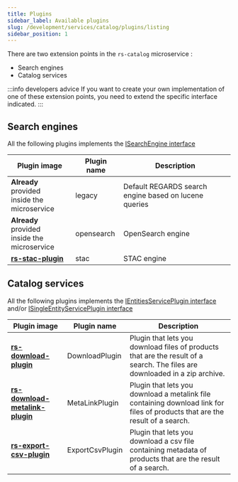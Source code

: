 ```yaml
---
title: Plugins
sidebar_label: Available plugins
slug: /development/services/catalog/plugins/listing
sidebar_position: 1
---
```


There are two extension points in the `rs-catalog` microservice :

- Search engines
- Catalog services

:::info developers advice
If you want to create your own implementation of one of these extension points, you need to extend the specific
interface indicated.
:::

## Search engines

All the following plugins implements
the [ISearchEngine interface](https://github.com/RegardsOss/regards-backend/blob/master/rs-catalog/search/search-domain/src/main/java/fr/cnes/regards/modules/search/domain/plugin/ISearchEngine.java)

| Plugin image                                                                                       | Plugin name | Description                                           | 
|----------------------------------------------------------------------------------------------------|-------------|-------------------------------------------------------|
| **Already** provided <br/>inside the microservice                                                  | legacy      | Default REGARDS search engine based on lucene queries | 
| **Already** provided <br/>inside the microservice                                                  | opensearch  | OpenSearch engine                                     |
| [**rs-stac-plugin**](https://github.com/orgs/RegardsOss/packages/container/package/rs-stac-plugin) | stac        | STAC engine                                           |

## Catalog services

All the following plugins implements
the [IEntitiesServicePlugin interface](https://github.com/RegardsOss/regards-backend/blob/master/rs-catalog/catalog-services/catalog-services-domain/src/main/java/fr/cnes/regards/modules/catalog/services/domain/plugins/IEntitiesServicePlugin.java)
and/or [ISingleEntityServicePlugin interface](https://github.com/RegardsOss/regards-backend/blob/master/rs-catalog/catalog-services/catalog-services-domain/src/main/java/fr/cnes/regards/modules/catalog/services/domain/plugins/ISingleEntityServicePlugin.java)

| Plugin image                                                                                                                 | Plugin name     | Description                                                                                                                   | 
|------------------------------------------------------------------------------------------------------------------------------|-----------------|-------------------------------------------------------------------------------------------------------------------------------|
| [**rs-download-plugin**](https://github.com/orgs/RegardsOss/packages/container/package/rs-download-plugin)                   | DownloadPlugin  | Plugin that lets you download files of products that are the result of a search. The files are downloaded in a zip archive.   |
| [**rs-download-metalink-plugin**](https://github.com/orgs/RegardsOss/packages/container/package/rs-download-metalink-plugin) | MetaLinkPlugin  | Plugin that lets you download a metalink file containing download link for files of products that are the result of a search. |
| [**rs-export-csv-plugin**](https://github.com/orgs/RegardsOss/packages/container/package/rs-export-csv-plugin)               | ExportCsvPlugin | Plugin that lets you download a csv file containing metadata of products that are the result of a search.                     |
